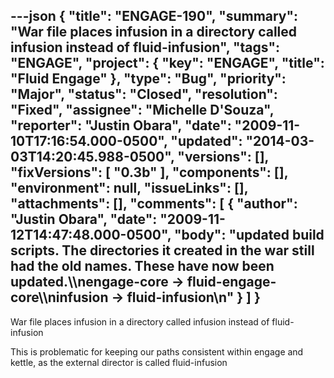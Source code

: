---json
{
  "title": "ENGAGE-190",
  "summary": "War file places infusion in a directory called infusion instead of fluid-infusion",
  "tags": "ENGAGE",
  "project": {
    "key": "ENGAGE",
    "title": "Fluid Engage"
  },
  "type": "Bug",
  "priority": "Major",
  "status": "Closed",
  "resolution": "Fixed",
  "assignee": "Michelle D'Souza",
  "reporter": "Justin Obara",
  "date": "2009-11-10T17:16:54.000-0500",
  "updated": "2014-03-03T14:20:45.988-0500",
  "versions": [],
  "fixVersions": [
    "0.3b"
  ],
  "components": [],
  "environment": null,
  "issueLinks": [],
  "attachments": [],
  "comments": [
    {
      "author": "Justin Obara",
      "date": "2009-11-12T14:47:48.000-0500",
      "body": "updated build scripts. The directories it created in the war still had the old names. These have now been updated.\\\nengage-core -> fluid-engage-core\\\ninfusion -> fluid-infusion\n"
    }
  ]
}
---
War file places infusion in a directory called infusion instead of fluid-infusion

This is problematic for keeping our paths consistent within engage and kettle, as the external director is called fluid-infusion

        